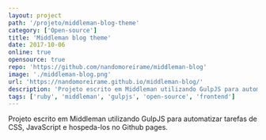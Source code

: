 ```yaml
---
layout: project
path: '/projeto/middleman-blog-theme'
category: ['Open-source']
title: 'Middleman blog theme'
date: 2017-10-06
online: true
opensource: true
repo: 'https://github.com/nandomoreirame/middleman-blog'
image: './middleman-blog.png'
url: 'https://nandomoreirame.github.io/middleman-blog/'
description: 'Projeto escrito em Middleman utilizando GulpJS para automatizar tarefas de CSS, JavaScript e hospeda-los no Github pages.'
tags: ['ruby', 'middleman', 'gulpjs', 'open-source', 'frontend']
---
```


Projeto escrito em Middleman utilizando GulpJS para automatizar tarefas de CSS, JavaScript e hospeda-los no Github pages.
